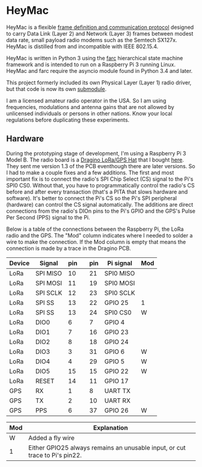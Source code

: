 # HeyMac

HeyMac is a flexible
[frame definition and communication protocol](docs/HeyMacProtocol.md)
designed to carry Data Link (Layer 2) and Network (Layer 3) frames
between modest data rate, small payload radio modems such as the Semtech SX127x.
HeyMac is distilled from and incompatible with IEEE 802.15.4.

HeyMac is written in Python 3 using the [farc](https://github.com/dwhall/farc)
hierarchical state machine framework and is intended to run
on a Raspberry Pi 3 running Linux.
HeyMac and farc require the asyncio module found in Python 3.4 and later.

This project formerly included its own Physical Layer (Layer 1) radio driver,
but that code is now its own [submodule](https://github.com/dwhall/sx127x_ahsm).

I am a licensed amateur radio operator in the USA.  So I am using frequencies,
modulations and antenna gains that are not allowed by unlicensed individuals
or persons in other nations.  Know your local regulations before duplicating
these experiments.

## Hardware

During the prototyping stage of development, I'm using a Raspberry Pi 3 Model B.
The radio board is a
[Dragino LoRa/GPS Hat](http://wiki.dragino.com/index.php?title=Lora/GPS_HAT)
that I bought [here](https://www.tindie.com/products/edwin/loragps-hat/).
They sent me version 1.3 of the PCB eventhough there are later versions.
So I had to make a couple fixes and a few additions.  The first and most
important fix is to connect the radio's SPI Chip Select (CS) signal to the Pi's
SPI0 CS0.  Without that, you have to programmatically control the radio's CS
before and after every transaction (that's a PITA that slows hardware and
software).  It's better to connect the Pi's CS so the Pi's SPI peripheral
(hardware) can control the CS signal automatically. The additions are direct
connections from the radio's DIOn pins to the Pi's GPIO and the GPS's Pulse Per
Second (PPS) signal to the Pi.

Below is a table of the connections between the Raspberry Pi, the
LoRa radio and the GPS.  The "Mod" column indicates where I needed to solder
a wire to make the connection.  If the Mod column is empty that means the
connection is made by a trace in the Dragino PCB.

| Device | Signal   | pin |     | pin | Pi signal | Mod |
| ------ | -------- | --- | --- | --- | --------- | --- |
| LoRa   | SPI MISO | 10  |     | 21  | SPI0 MISO |     |
| LoRa   | SPI MOSI | 11  |     | 19  | SPI0 MOSI |     |
| LoRa   | SPI SCLK | 12  |     | 23  | SPI0 SCLK |     |
| LoRa   | SPI SS   | 13  |     | 22  | GPIO 25   | 1   |
| LoRa   | SPI SS   | 13  |     | 24  | SPI0 CS0  | W   |
| LoRa   | DIO0     | 6   |     | 7   | GPIO 4    |     |
| LoRa   | DIO1     | 7   |     | 16  | GPIO 23   |     |
| LoRa   | DIO2     | 8   |     | 18  | GPIO 24   |     |
| LoRa   | DIO3     | 3   |     | 31  | GPIO 6    | W   |
| LoRa   | DIO4     | 4   |     | 29  | GPIO 5    | W   |
| LoRa   | DIO5     | 15  |     | 15  | GPIO 22   | W   |
| LoRa   | RESET    | 14  |     | 11  | GPIO 17   |     |
| GPS    | RX       | 1   |     | 8   | UART TX   |     |
| GPS    | TX       | 2   |     | 10  | UART RX   |     |
| GPS    | PPS      | 6   |     | 37  | GPIO 26   | W   |

| Mod    | Explanation                              |
| ------ | ---------------------------------------- |
| W      | Added a fly wire                         |
| 1      | Either GPIO25 always remains an unusable input, or cut trace to Pi's pin22. |
